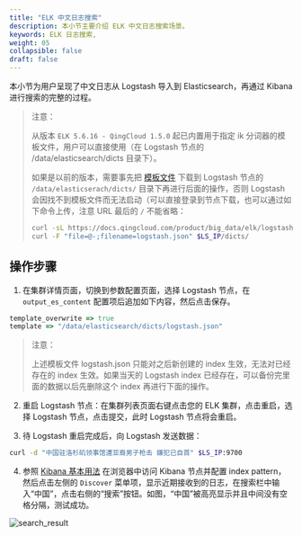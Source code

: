 ```yaml
---
title: "ELK 中文日志搜索"
description: 本小节主要介绍 ELK 中文日志搜索场景。 
keywords: ELK 日志搜索,
weight: 05
collapsible: false
draft: false
---
```


本小节为用户呈现了中文日志从 Logstash 导入到 Elasticsearch，再通过 Kibana 进行搜索的完整的过程。

> 注意：
>
> 从版本 `ELK 5.6.16 - QingCloud 1.5.0` 起已内置用于指定 ik 分词器的模板文件，用户可以直接使用（在 Logstash 节点的 /data/elasticsearch/dicts 目录下）。
>
> 如果是以前的版本，需要事先把 [模板文件](logstash.json) 下载到 Logstash 节点的 `/data/elasticserach/dicts/` 目录下再进行后面的操作，否则 Logstash 会因找不到模板文件而无法启动（可以直接登录到节点下载，也可以通过如下命令上传，注意 URL 最后的 `/` 不能省略：
>
> ```bash
> curl -sL https://docs.qingcloud.com/product/big_data/elk/logstash.json |
> curl -F "file=@-;filename=logstash.json" $LS_IP/dicts/
> ```

## 操作步骤

1. 在集群详情页面，切换到参数配置页面，选择 Logstash 节点，在 `output_es_content` 配置项后追加如下内容，然后点击保存。

```ruby
template_overwrite => true
template => "/data/elasticsearch/dicts/logstash.json"
```

> 注意：
>
> 上述模板文件 logstash.json 只能对之后新创建的 index 生效，无法对已经存在的 index 生效。如果当天的 Logstash index 已经存在，可以备份完里面的数据以后先删除这个 index 再进行下面的操作。

2. 重启 Logstash 节点：在集群列表页面右键点击您的 ELK 集群，点击重启，选择 Logstash 节点，点击提交，此时 Logstash 节点将会重启。

3. 待 Logstash 重启完成后，向 Logstash 发送数据：

```bash
curl -d "中国驻洛杉矶领事馆遭亚裔男子枪击 嫌犯已自首" $LS_IP:9700
```

4. 参照 [Kibana 基本用法](#kibana-intro) 在浏览器中访问 Kibana 节点并配置 index pattern，然后点击左侧的 `Discover` 菜单项，显示近期接收到的日志，在搜索栏中输入“中国”，点击右侧的“搜索”按钮。如图，“中国”被高亮显示并且中间没有空格分隔，测试成功。

 ![search_result](../../../images/search_result.png) 